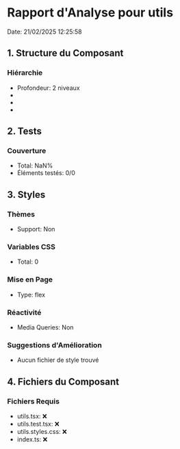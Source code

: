 # Rapport d'Analyse pour utils

Date: 21/02/2025 12:25:58

## 1. Structure du Composant

### Hiérarchie

- Profondeur: 2 niveaux
- <reference>
- <reference>
- <reference>

## 2. Tests

### Couverture

- Total: NaN%
- Éléments testés: 0/0

## 3. Styles

### Thèmes

- Support: Non

### Variables CSS

- Total: 0

### Mise en Page

- Type: flex

### Réactivité

- Media Queries: Non

### Suggestions d'Amélioration

- Aucun fichier de style trouvé

## 4. Fichiers du Composant

### Fichiers Requis

- utils.tsx: ❌
- utils.test.tsx: ❌
- utils.styles.css: ❌
- index.ts: ❌
